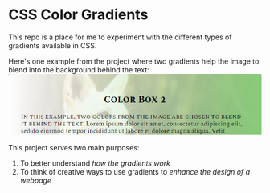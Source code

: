 # CSS Color Gradients

This repo is a place for me to experiment with the different types of gradients available in CSS.

Here's one example from the project where two gradients help the image to blend into the background behind the text:
![dog with text in front](images/gradient-example.png)

This project serves two main purposes:
1. To better understand *how the gradients work*
1. To think of creative ways to use gradients to *enhance the design of a webpage*
